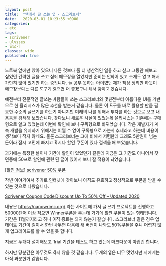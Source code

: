 ```yaml
---
layout: post
title:  "맥에서 글 쓰는 앱 - 스크리브너"
date:   2020-03-01 10:23:35 +0900
categories: 
- etc
tags:
- scrivener
- ulysses
- 글쓰기
classes: wide
published: true
---
```




노트북 앞에만 앉아 있으니 다른 것보다 좀 더 생산적인 일을 하고 싶고 그동안 해보고 싶었던 간략한 글을 쓰고 싶어 메모장을 열었지만 준비는 안되어 있고 소재도 없고 해서 가만히 앉아 있기만 하는 중입니다.
늘 공부 못하는 아이였던 제가 책상 정리만 하듯이 메모장보다는 다른 도구가 있으면 더 좋겠구나 해서 찾아고 있습니다. 



예전부터 전문적인 글쓰는 사람들이 쓰는 스크리브너와 몇년전부터 아름다운 UI를 기반으로 한 율리시스가 많은 추천을 받는거 같습니다. 
물론 이 도구를 바로 활용할 만큼 필요한 수준의 글쓰기를 하는게 아니지만 미래의 나를 위해서 투자를 하는 것으로 보고 내용등을 검색해 보았습니다.
찾다보니 새로운 사실이 있었는데 율리시스는 기존에는 구매형으로 알고 있었는데 이번에 확인해 보니 구독형으로 바뀌었습니다. 작은 개발자가 계속 개발을 유지하기 위해서는 어쩔 수 없이 구독형으로 가는게 추세라고 하는데 비용이 생각보다 적지 않네요.
물론 스크리브너는 그에 비해서 저렴한데 그래도 5만원이 넘는 돈이라 잠시 고민에 빠지고 혹시나 할인 쿠폰이 있나 검색을 해 보았습니다.

과거에는 특정한 날이나 기간에 할인이 있었던거 같은데 지금은 그 기간도 아니어서 찾던중에 50프로 할인에 관련 된 글이 있어서 보니 잘 적용이 되었습니다.



[[할인 정보] scrivener 50% 쿠폰](https://www.clien.net/service/board/cm_mac/14368647)

작년 이야기여서 추가로 인터넷에 찾아보니 아직도 유효하고 정상적으로 쿠폰을 받을 수 있는 것으로 나왔습니다.

[Scrivener Coupon Code Discount Up To 50% Off – Updated 2020
](https://impromocoder.com/scrivener-coupon-code-discount-review/)

내용은 https://nanowrimo.org/ 라는 사이트에 가서 글 쓰기 프로젝트를 진행하고 50000단어 이상 적으면 Winner쿠폰을 주는데 거기에 할인 쿠폰이 있는 형태입니다. 기간은 11월까지라고 하니 아직 종료는 되지 않는거 같습니다. 스크리브너 같은 경우 업데이트 기간이 길이서 한번 사두면 다음에 새 버전이 나와도 50%쿠폰을 주니 어렵지 않게 업그레이드를 할 수 있을 듯 합니다.



지금은 두개다 설치해보고 Trial 기간을 테스트 하고 있는데 마크다운이 아쉽긴 합니다. 

하지만 당분간은 아무것도 하지 않을 것 같습니다. 두개의 앱은 너무 멋있지만 저에게는 아직 과분한거 같습니다.

